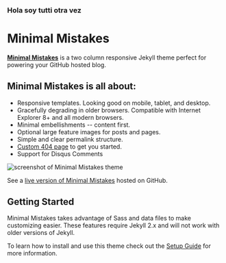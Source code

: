 ### Hola soy tutti otra vez

# Minimal Mistakes

**[Minimal Mistakes](http://mmistakes.github.io/minimal-mistakes)** is a two column responsive Jekyll theme perfect for powering your GitHub hosted blog. 

## Minimal Mistakes is all about:

* Responsive templates. Looking good on mobile, tablet, and desktop.
* Gracefully degrading in older browsers. Compatible with Internet Explorer 8+ and all modern browsers. 
* Minimal embellishments -- content first.
* Optional large feature images for posts and pages.
* Simple and clear permalink structure.
* [Custom 404 page](http://mmistakes.github.io/minimal-mistakes/404.html) to get you started.
* Support for Disqus Comments

![screenshot of Minimal Mistakes theme](http://mmistakes.github.io/minimal-mistakes/images/mm-theme-post-600.jpg)

See a [live version of Minimal Mistakes](http://mmistakes.github.io/minimal-mistakes/) hosted on GitHub.

## Getting Started

Minimal Mistakes takes advantage of Sass and data files to make customizing easier. These features require Jekyll 2.x and will not work with older versions of Jekyll.

To learn how to install and use this theme check out the [Setup Guide](http://mmistakes.github.io/minimal-mistakes/theme-setup/) for more information.
